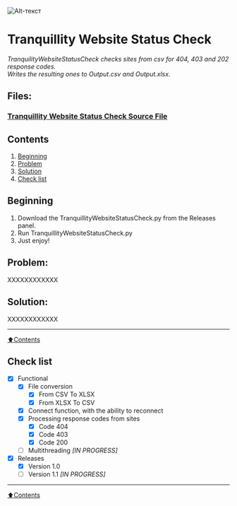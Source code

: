 ![Alt-текст](https://i.ibb.co/1RNd4BC/Tranquillity-Studo.png "Tranquility Studio")

# **Tranquillity Website Status Check**
*TranquilityWebsiteStatusCheck checks sites from csv for 404, 403 and 202 response codes.*  
*Writes the resulting ones to Output.csv and Output.xlsx.*


## **Files:**
### [Tranquillity Website Status Check Source File](https://github.com/TeaGG2020/TranquillityWebsiteStatusCheck/releases/tag/Source)
## **Contents** 

1. [Beginning](#Beginning)
2. [Problem](#Problem)
3. [Solution](#Solution)
4. [Check list](#Check-list)
## **Beginning**
1. Download the TranquillityWebsiteStatusCheck.py from the Releases panel.
3. Run TranquillityWebsiteStatusCheck.py
4. Just enjoy!

## Problem:

XXXXXXXXXXXX

## Solution:  

XXXXXXXXXXXX
____
[:arrow_up:Contents](#Contents)
## **Check list** 

- [X] Functional
	- [X] File conversion  
		- [X] From CSV To XLSX  
		- [X] From XLSX To CSV   
	- [X] Connect function, with the ability to reconnect  
	- [X] Processing response codes from sites  
		- [X] Code 404  
		- [X] Code 403  
		- [X] Code 200   
	- [ ] Multithreading *[IN PROGRESS]*
- [X] Releases  
    - [X] Version 1.0  
    - [ ] Version 1.1 *[IN PROGRESS]*
____
[:arrow_up:Contents](#Contents)
